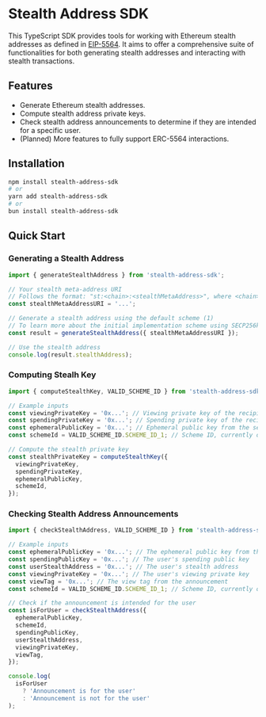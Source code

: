 # Stealth Address SDK

This TypeScript SDK provides tools for working with Ethereum stealth addresses as defined in [EIP-5564](https://eips.ethereum.org/EIPS/eip-5564). It aims to offer a comprehensive suite of functionalities for both generating stealth addresses and interacting with stealth transactions.

## Features

- Generate Ethereum stealth addresses.
- Compute stealth address private keys.
- Check stealth address announcements to determine if they are intended for a specific user.
- (Planned) More features to fully support ERC-5564 interactions.

## Installation

```bash
npm install stealth-address-sdk
# or
yarn add stealth-address-sdk
# or
bun install stealth-address-sdk
```

## Quick Start

### Generating a Stealth Address

```ts
import { generateStealthAddress } from 'stealth-address-sdk';

// Your stealth meta-address URI
// Follows the format: "st:<chain>:<stealthMetaAddress>", where <chain> is the chain identifier (https://eips.ethereum.org/EIPS/eip-3770#examples) and <stealthMetaAddress> is the stealth meta-address.
const stealthMetaAddressURI = '...';

// Generate a stealth address using the default scheme (1)
// To learn more about the initial implementation scheme using SECP256k1, please see the reference here (https://eips.ethereum.org/EIPS/eip-5564)
const result = generateStealthAddress({ stealthMetaAddressURI });

// Use the stealth address
console.log(result.stealthAddress);
```

### Computing Stealh Key

```ts
import { computeStealthKey, VALID_SCHEME_ID } from 'stealth-address-sdk';

// Example inputs
const viewingPrivateKey = '0x...'; // Viewing private key of the recipient
const spendingPrivateKey = '0x...'; // Spending private key of the recipient
const ephemeralPublicKey = '0x...'; // Ephemeral public key from the sender's announcement
const schemeId = VALID_SCHEME_ID.SCHEME_ID_1; // Scheme ID, currently only '1' is supported

// Compute the stealth private key
const stealthPrivateKey = computeStealthKey({
  viewingPrivateKey,
  spendingPrivateKey,
  ephemeralPublicKey,
  schemeId,
});
```

### Checking Stealth Address Announcements

```ts
import { checkStealthAddress, VALID_SCHEME_ID } from 'stealth-address-sdk';

// Example inputs
const ephemeralPublicKey = '0x...'; // The ephemeral public key from the announcement
const spendingPublicKey = '0x...'; // The user's spending public key
const userStealthAddress = '0x...'; // The user's stealth address
const viewingPrivateKey = '0x...'; // The user's viewing private key
const viewTag = '0x...'; // The view tag from the announcement
const schemeId = VALID_SCHEME_ID.SCHEME_ID_1; // Scheme ID, currently only '1' is supported

// Check if the announcement is intended for the user
const isForUser = checkStealthAddress({
  ephemeralPublicKey,
  schemeId,
  spendingPublicKey,
  userStealthAddress,
  viewingPrivateKey,
  viewTag,
});

console.log(
  isForUser
    ? 'Announcement is for the user'
    : 'Announcement is not for the user'
);
```
